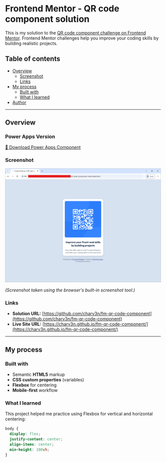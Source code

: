 # Frontend Mentor - QR code component solution

This is my solution to the [QR code component challenge on Frontend Mentor](https://www.frontendmentor.io/challenges/qr-code-component-iux_sIO_H). Frontend Mentor challenges help you improve your coding skills by building realistic projects.  

## Table of contents

- [Overview](#overview)
  - [Screenshot](#screenshot)
  - [Links](#links)
- [My process](#my-process)
  - [Built with](#built-with)
  - [What I learned](#what-i-learned)
- [Author](#author)

---

## Overview

### Power Apps Version

[📱 Download Power Apps Component](./FMQRCodeComponent.msapp)

### Screenshot

![My Solution Screenshot](./screenshot.png)

*(Screenshot taken using the browser's built-in screenshot tool.)*

### Links

- **Solution URL:** [https://github.com/charv3n/fm-qr-code-component](https://github.com/charv3n/fm-qr-code-component)
- **Live Site URL:** [https://charv3n.github.io/fm-qr-code-component/](https://charv3n.github.io/fm-qr-code-component/)

---

## My process

### Built with

- Semantic **HTML5** markup  
- **CSS custom properties** (variables)
- **Flexbox** for centering  
- **Mobile-first** workflow  

### What I learned

This project helped me practice using Flexbox for vertical and horizontal centering:  

```css
body {
  display: flex;
  justify-content: center;
  align-items: center;
  min-height: 100vh;
}